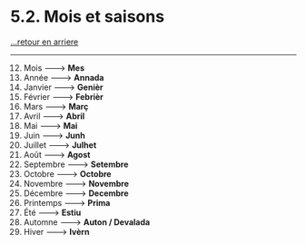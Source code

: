 # 5.2. Mois et saisons

[...retour en arriere](../../../menu_fiches.md)

---

12. Mois  ---> **Mes**
13. Année  ---> **Annada**
14. Janvier  ---> **Genièr**
15. Février  ---> **Febrièr**
16. Mars  ---> **Març**
17. Avril  ---> **Abril**
18. Mai  ---> **Mai**
19. Juin  ---> **Junh**
20. Juillet  ---> **Julhet**
21. Août  ---> **Agost**
22. Septembre  ---> **Setembre**
23. Octobre  ---> **Octobre**
24. Novembre  ---> **Novembre**
25. Décembre  ---> **Decembre**
26. Printemps  ---> **Prima**
27. Été  ---> **Estiu**
28. Automne  ---> **Auton / Devalada**
29. Hiver  ---> **Ivèrn**
